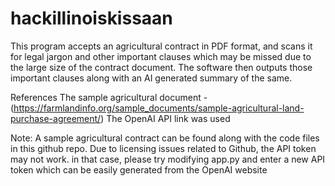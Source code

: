 # hackillinoiskissaan
This program accepts an agricultural contract in PDF format, and scans it for legal jargon and other important clauses which may be missed due to the large size of the contract document. The software then outputs those important clauses along with an AI generated summary of the same.


References
The sample agricultural document - (https://farmlandinfo.org/sample_documents/sample-agricultural-land-purchase-agreement/)
The OpenAI API link was used

Note: A sample agricultural contract can be found along with the code files in this github repo. Due to licensing issues related to Github, the API token may not work. in that case, please try modifying app.py and enter a new API token which can be easily generated from the OpenAI website

